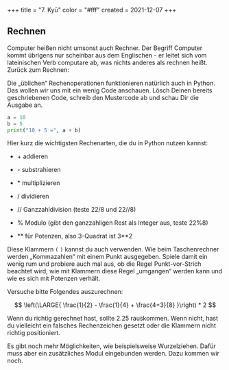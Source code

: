 +++
title = "7. Kyū"
color = "#fff"
created = 2021-12-07
+++

<script lang="ts">
  import Figure from '$lib/components/Figure.svelte';
</script>

## Rechnen

Computer heißen nicht umsonst auch Rechner. Der Begriff Computer kommt übrigens nur scheinbar aus dem Englischen - er leitet sich
vom lateinischen Verb computare ab, was nichts anderes als rechnen heißt. Zurück zum Rechnen:

Die „üblichen“
Rechenoperationen funktionieren natürlich auch in Python. Das wollen wir uns mit ein wenig Code anschauen. Lösch Deinen
bereits geschriebenen Code, schreib den Mustercode ab und schau Dir die Ausgabe an.

```python:addition.py
a = 10
b = 5
print("10 + 5 =", a + b)
```

Hier kurz die wichtigsten Rechenarten, die du in Python nutzen kannst:

- \+ addieren

- \- substrahieren

- \* multiplizieren

- / dividieren

- // Ganzzahldivision (teste 22/8 und 22//8)

- % Modulo (gibt den ganzzahligen Rest als Integer aus, teste 22%8)

- \*\* für Potenzen, also 3-Quadrat ist 3\*\*2

Diese Klammern `(` `)` kannst du auch verwenden. Wie beim Taschenrechner werden „Kommazahlen“ mit einem Punkt
ausgegeben. Spiele damit ein wenig rum und probiere auch mal aus, ob die Regel Punkt-vor-Strich beachtet wird, wie
mit Klammern diese Regel „umgangen“ werden kann und wie es sich mit Potenzen verhält.

Versuche bitte Folgendes auszurechnen:

$$
\left(\LARGE{ \frac{1}{2} - \frac{1}{4} + \frac{4+3}{8} }\right) * 2
$$

Wenn du richtig gerechnet hast, sollte 2.25 rauskommen. Wenn nicht, hast du vielleicht ein falsches Rechenzeichen
gesetzt oder die Klammern nicht richtig positioniert.

Es gibt noch mehr Möglichkeiten, wie beispielsweise Wurzelziehen. Dafür muss aber ein zusätzliches Modul eingebunden
werden. Dazu kommen wir noch.
